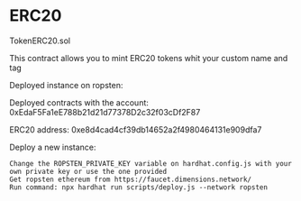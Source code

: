 # ERC20

TokenERC20.sol

This contract allows you to mint ERC20 tokens whit your custom name and tag

Deployed instance on ropsten:

Deployed contracts with the account: 0xEdaF5Fa1eE788b21d21d77378D2c32f03cDf2F87

ERC20 address: 0xe8d4cad4cf39db14652a2f4980464131e909dfa7


Deploy a new instance:

    Change the ROPSTEN_PRIVATE_KEY variable on hardhat.config.js with your own private key or use the one provided
    Get ropsten ethereum from https://faucet.dimensions.network/
    Run command: npx hardhat run scripts/deploy.js --network ropsten
